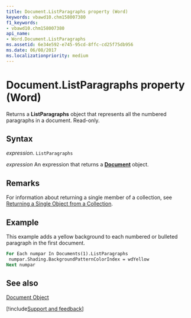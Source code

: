 ```yaml
---
title: Document.ListParagraphs property (Word)
keywords: vbawd10.chm158007380
f1_keywords:
- vbawd10.chm158007380
api_name:
- Word.Document.ListParagraphs
ms.assetid: 6e34e592-e745-95cd-8ffc-cd25f75db956
ms.date: 06/08/2017
ms.localizationpriority: medium
---
```



# Document.ListParagraphs property (Word)

Returns a **ListParagraphs** object that represents all the numbered paragraphs in a document. Read-only.


## Syntax

_expression_. `ListParagraphs`

 _expression_ An expression that returns a **[Document](Word.Document.md)** object.


## Remarks

For information about returning a single member of a collection, see [Returning a Single Object from a Collection](../word/Concepts/Miscellaneous/returning-a-single-object-from-a-collection.md).


## Example

This example adds a yellow background to each numbered or bulleted paragraph in the first document.


```vb
For Each numpar In Documents(1).ListParagraphs 
 numpar.Shading.BackgroundPatternColorIndex = wdYellow 
Next numpar
```


## See also


[Document Object](Word.Document.md)

[!include[Support and feedback](~/includes/feedback-boilerplate.md)]